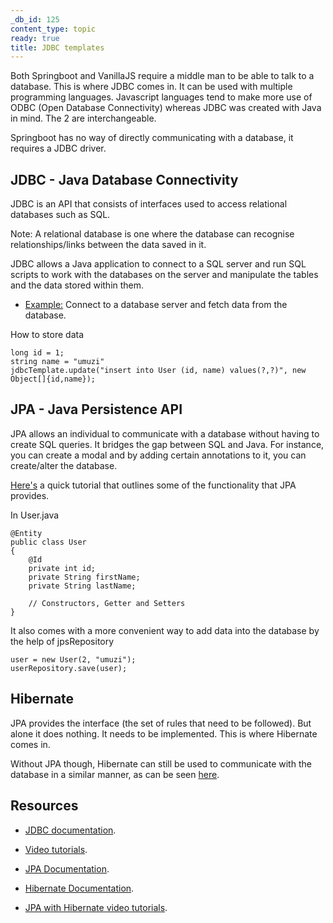 ```yaml
---
_db_id: 125
content_type: topic
ready: true
title: JDBC templates
---
```


Both Springboot and VanillaJS require a middle man to be able to talk to a database. This is where JDBC comes in. It can be used with multiple programming languages.
Javascript languages tend to make more use of ODBC (Open Database Connectivity) whereas JDBC was created with Java in mind. The 2 are interchangeable.

Springboot has no way of directly communicating with a database, it requires a JDBC driver.

## JDBC - Java Database Connectivity

JDBC is an API that consists of interfaces used to access relational databases such as SQL.

Note: A relational database is one where the database can recognise relationships/links between the data saved in it.

JDBC allows a Java application to connect to a SQL server and run SQL scripts to work with the databases 
on the server and manipulate the tables and the data stored within them.

- [Example:](https://www.tutorialspoint.com/jdbc/jdbc-select-records.htm) Connect to a database server and fetch data from the database.

How to store data

```
long id = 1;
string name = "umuzi" 
jdbcTemplate.update("insert into User (id, name) values(?,?)", new Object[]{id,name});

```

## JPA - Java Persistence API

JPA allows an individual to communicate with a database without having to create SQL queries. It bridges
the gap between SQL and Java. For instance, you can create a modal and by adding certain annotations to it, you
can create/alter the database.

[Here's](https://www.javaworld.com/article/3373652/java-persistence-with-jpa-and-hibernate-part-1-entities-and-relationships.html) a quick tutorial that outlines some of the functionality that JPA provides.

In User.java
```
@Entity
public class User
{
	@Id
	private int id;
	private String firstName;
	private String lastName;

	// Constructors, Getter and Setters
}

```

It also comes with a more convenient way to add data into the database by the help of jpsRepository

```
user = new User(2, "umuzi");
userRepository.save(user);

```

## Hibernate

JPA provides the interface (the set of rules that need to be followed). But alone it does nothing.
It needs to be implemented. This is where Hibernate comes in.

Without JPA though, Hibernate can still be used to communicate with the database in a similar manner, as can be seen
[here](https://www.tutorialspoint.com/hibernate/hibernate_examples.htm).

## Resources

- [JDBC documentation](https://www.tutorialspoint.com/jdbc/jdbc-introduction.htm).
- [Video tutorials](https://www.youtube.com/playlist?list=PLmCsXDGbJHdhs1dWrgeT1ZoitLGp90I6D).

- [JPA Documentation](https://www.tutorialspoint.com/jpa/index.htm).
- [Hibernate Documentation](https://www.tutorialspoint.com/hibernate/index.htm).

- [JPA with Hibernate video tutorials](https://www.youtube.com/watch?v=LKidsEzqwXw&list=PLgzDdh90-m_TKIz4JNuqh3QarIdKiTS3q).